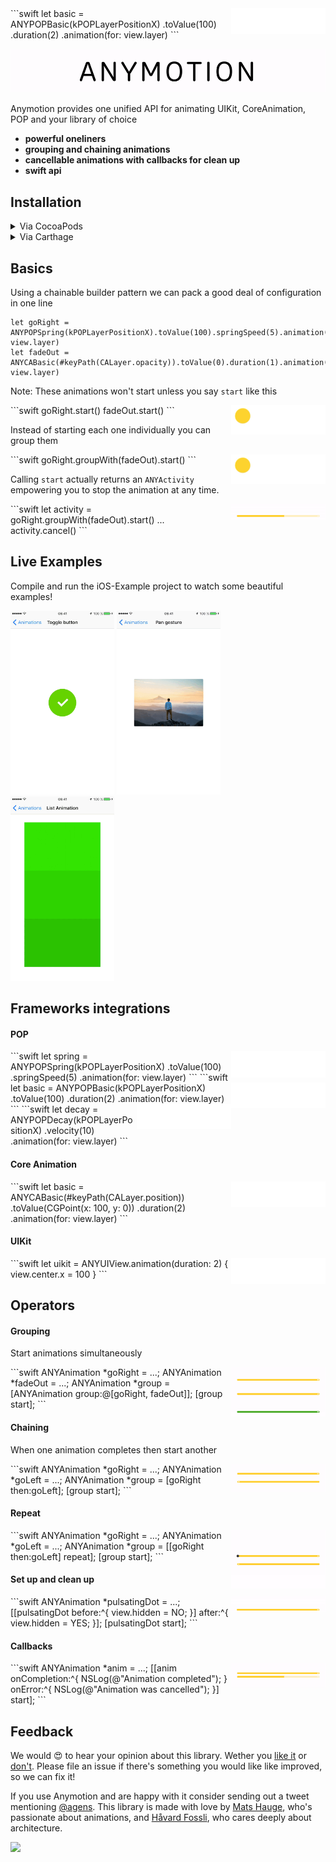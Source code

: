 <img width="30%" align="right" src="/Meta/Readme/basic.gif?raw=true" alt="GIF" />
<div width="70%">
```swift
let basic = ANYPOPBasic(kPOPLayerPositionX)
               .toValue(100)
               .duration(2)
               .animation(for: view.layer)
```
</div>

![Screenshot](/Meta/Readme/logo.gif)

Anymotion provides one unified API for animating UIKit, CoreAnimation, POP and your library of choice

- **powerful oneliners**
- **grouping and chaining animations**
- **cancellable animations with callbacks for clean up**
- **swift api**


## Installation


<details>
<summary>Via CocoaPods</summary>

If you're using CocoaPods, you can simply add to your `Podfile`:

```ruby
pod "Anymotion", :git => 'https://github.com/agens-no/Anymotion.git', :branch => 'master'
```

This will download the `Anymotion` and dependencies in `Pods/` during your next `pod install` exection. You may have to say `pod repo update` first.

##### Import in swift
```swift
import Anymotion
```

##### Import in Objective-C
```objc
#import <Anymotion/Anymotion.h>
```

</details>

<details>
<summary>Via Carthage</summary>

To install SwiftGen via [Carthage](https://github.com/Carthage/Carthage) add to your Cartfile:

```ruby
github "agensdev/anymotion"
```

##### Import in swift
```swift
import Anymotion
```

##### Import in Objective-C
```objc
#import <Anymotion/Anymotion.h>
```

</details>



## Basics

Using a chainable builder pattern we can pack a good deal of configuration in one line

```objc
let goRight = ANYPOPSpring(kPOPLayerPositionX).toValue(100).springSpeed(5).animation(for: view.layer)
let fadeOut = ANYCABasic(#keyPath(CALayer.opacity)).toValue(0).duration(1).animation(for: view.layer)
```

Note: These animations won't start unless you say `start` like this

<img width="30%" align="right" src="/Meta/Readme/basics.gif?raw=true" alt="GIF" />
```swift
goRight.start()
fadeOut.start()
```

Instead of starting each one individually you can group them

<img width="30%" align="right" src="/Meta/Readme/basics.gif?raw=true" alt="GIF" />
```swift
goRight.groupWith(fadeOut).start()
```

Calling `start` actually returns an `ANYActivity` empowering you to stop the animation at any time.

<img width="30%" align="right" src="/Meta/Readme/start_and_cancel.gif?raw=true" alt="GIF" />
```swift
let activity = goRight.groupWith(fadeOut).start()
...
activity.cancel()
```

## Live Examples

Compile and run the iOS-Example project to watch some beautiful examples!

 <img width="32.9%" src="/Meta/Readme/button.gif?raw=true" alt="GIF" />
 <img width="32.9%" src="/Meta/Readme/pan.gif?raw=true" alt="GIF" />
 <img width="32.9%" src="/Meta/Readme/list.gif?raw=true" alt="GIF" />

## Frameworks integrations

#### POP

<img width="30%" align="right" src="/Meta/Readme/spring.gif?raw=true" alt="GIF" />
```swift
let spring = ANYPOPSpring(kPOPLayerPositionX)
               .toValue(100)
               .springSpeed(5)
               .animation(for: view.layer)
```


<img width="30%" align="right" src="/Meta/Readme/basic.gif?raw=true" alt="GIF" />
```swift
let basic = ANYPOPBasic(kPOPLayerPositionX)
               .toValue(100)
               .duration(2)
               .animation(for: view.layer)
```


<img width="30%" align="right" src="/Meta/Readme/decay.gif?raw=true" alt="GIF" />
```swift
let decay = ANYPOPDecay(kPOPLayerPositionX)
               .velocity(10)
               .animation(for: view.layer)
```


#### Core Animation

<img width="30%" align="right" src="/Meta/Readme/basic.gif?raw=true" alt="GIF" />
```swift
let basic = ANYCABasic(#keyPath(CALayer.position))
               .toValue(CGPoint(x: 100, y: 0))
               .duration(2)
               .animation(for: view.layer)
```



#### UIKit

<img width="30%" align="right" src="/Meta/Readme/basic.gif?raw=true" alt="GIF" />
```swift
let uikit = ANYUIView.animation(duration: 2) {
    view.center.x = 100
}
```


## Operators

#### Grouping

Start animations simultaneously

<img width="30%" align="right" src="/Meta/Readme/group.gif?raw=true" alt="GIF" />
```swift
ANYAnimation *goRight = ...;
ANYAnimation *fadeOut = ...;
ANYAnimation *group = [ANYAnimation group:@[goRight, fadeOut]];
[group start];
```

#### Chaining

When one animation completes then start another

<img width="30%" align="right" src="/Meta/Readme/chain.gif?raw=true" alt="GIF" />
```swift
ANYAnimation *goRight = ...;
ANYAnimation *goLeft = ...;
ANYAnimation *group = [goRight then:goLeft];
[group start];
```

#### Repeat

<img width="30%" align="right" src="/Meta/Readme/chain_and_repeat.gif?raw=true" alt="GIF" />
```swift
ANYAnimation *goRight = ...;
ANYAnimation *goLeft = ...;
ANYAnimation *group = [[goRight then:goLeft] repeat];
[group start];
```


#### Set up and clean up

<img width="30%" align="right" src="/Meta/Readme/setup_and_clean_up.gif?raw=true" alt="GIF" />
```swift
ANYAnimation *pulsatingDot = ...;
[[pulsatingDot before:^{
   view.hidden = NO;
}] after:^{
   view.hidden = YES;
}];
[pulsatingDot start];
```

#### Callbacks

<img width="30%" align="right" src="/Meta/Readme/callbacks.gif?raw=true" alt="GIF" />
```swift
ANYAnimation *anim = ...;
[[anim onCompletion:^{
    NSLog(@"Animation completed");
} onError:^{
    NSLog(@"Animation was cancelled");
}] start];
```

## Feedback

We would 😍 to hear your opinion about this library. Wether you [like it](https://github.com/agens-no/Anymotion/issues/20) or [don't](https://github.com/agens-no/Anymotion/issues/19). Please file an issue if there's something you would like like improved, so we can fix it!

If you use Anymotion and are happy with it consider sending out a tweet mentioning [@agens](https://twitter.com/agens). This library is made with love by [Mats Hauge](https://github.com/matshau), who's passionate about animations, and [Håvard Fossli](https://twitter.com/hfossli), who cares deeply about architecture.

[<img width="30%" src="http://static.agens.no/images/agens_logo_w_slogan_avenir_medium.png" width="340" />](http://agens.no/)

